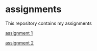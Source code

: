 # assignments
This repository contains my assignments

[assignment 1](https://github.com/TomMeeuwissen/assignments/blob/master/Assignment_week_2.ipynb)

[assignment 2](https://github.com/TomMeeuwissen/assignments/blob/master/Assignment_week_4%2B%25283%2529.ipynb)
